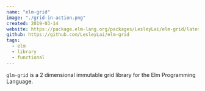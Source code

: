 ```yaml
---
name: "elm-grid"
image: "./grid-in-action.png"
created: 2019-03-14
website: https://package.elm-lang.org/packages/LesleyLai/elm-grid/latest/Grid
github: https://github.com/LesleyLai/elm-grid
tags:
  - elm
  - library
  - functional
---
```


`glm-grid` is a 2 dimensional immutable grid library for the Elm Programming Language.

